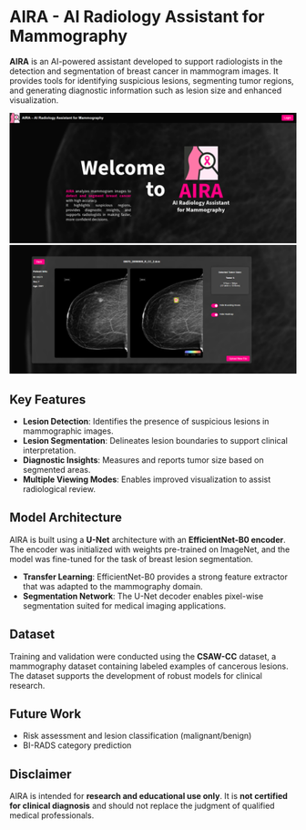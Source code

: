 # AIRA - AI Radiology Assistant for Mammography

**AIRA** is an AI-powered assistant developed to support radiologists in the detection and segmentation of breast cancer in mammogram images. It provides tools for identifying suspicious lesions, segmenting tumor regions, and generating diagnostic information such as lesion size and enhanced visualization.

![AIRA Welcome Page](images/Welcome_Page.png)
![AIRA Analysis](images/Analyzed_tumor_image_full.png)

## Key Features

- **Lesion Detection**: Identifies the presence of suspicious lesions in mammographic images.
- **Lesion Segmentation**: Delineates lesion boundaries to support clinical interpretation.
- **Diagnostic Insights**: Measures and reports tumor size based on segmented areas.
- **Multiple Viewing Modes**: Enables improved visualization to assist radiological review.

## Model Architecture

AIRA is built using a **U-Net** architecture with an **EfficientNet-B0 encoder**. The encoder was initialized with weights pre-trained on ImageNet, and the model was fine-tuned for the task of breast lesion segmentation.

- **Transfer Learning**: EfficientNet-B0 provides a strong feature extractor that was adapted to the mammography domain.
- **Segmentation Network**: The U-Net decoder enables pixel-wise segmentation suited for medical imaging applications.

## Dataset

Training and validation were conducted using the **CSAW-CC** dataset, a mammography dataset containing labeled examples of cancerous lesions. The dataset supports the development of robust models for clinical research.

## Future Work
 
- Risk assessment and lesion classification (malignant/benign)
- BI-RADS category prediction  

## Disclaimer

AIRA is intended for **research and educational use only**. It is **not certified for clinical diagnosis** and should not replace the judgment of qualified medical professionals.
